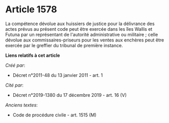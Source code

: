 # Article 1578

La compétence dévolue aux huissiers de justice pour la délivrance des actes prévus au présent code peut être exercée dans les
îles Wallis et Futuna par un représentant de l'autorité administrative ou militaire ; celle dévolue aux commissaires-priseurs
pour les ventes aux enchères peut être exercée par le greffier du tribunal de première instance.

**Liens relatifs à cet article**

_Créé par_:

  - Décret n°2011-48 du 13 janvier 2011 - art. 1

_Cité par_:

  - Décret n°2019-1380 du 17 décembre 2019 - art. 16 (V)

_Anciens textes_:

  - Code de procédure civile - art. 1515 (M)
